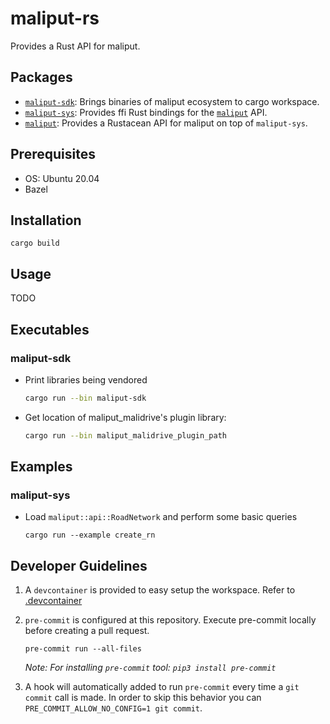 # maliput-rs

Provides a Rust API for maliput.

## Packages

* [`maliput-sdk`](./maliput-sdk/): Brings binaries of maliput ecosystem to cargo workspace.
* [`maliput-sys`](./maliput-sys/): Provides ffi Rust bindings for the [`maliput`](https://github.com/maliput/maliput) API.
* [`maliput`](./maliput/): Provides a Rustacean API for maliput on top of `maliput-sys`.

## Prerequisites

* OS: Ubuntu 20.04
* Bazel

## Installation


```
cargo build
```


## Usage

TODO

## Executables

### maliput-sdk

 - Print libraries being vendored
   ```sh
   cargo run --bin maliput-sdk
   ```

 - Get location of maliput_malidrive's plugin library:
   ```sh
   cargo run --bin maliput_malidrive_plugin_path
   ```

## Examples

### maliput-sys

 - Load `maliput::api::RoadNetwork` and perform some basic queries
    ```
    cargo run --example create_rn
    ```

## Developer Guidelines

1. A `devcontainer` is provided to easy setup the workspace. Refer to [.devcontainer](.devcontainer/README.md)

2. `pre-commit` is configured at this repository. Execute pre-commit locally before creating a pull request.
    ```
    pre-commit run --all-files
    ```
    _Note: For installing `pre-commit` tool: `pip3 install pre-commit`_

3. A hook will automatically added to run `pre-commit` every time a `git commit` call is made.
  In order to skip this behavior you can `PRE_COMMIT_ALLOW_NO_CONFIG=1 git commit`.

